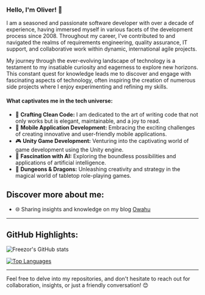 ### Hello, I'm Oliver! 👋

I am a seasoned and passionate software developer with over a decade of experience, having immersed myself in various facets of the development process since 2008. Throughout my career, I've contributed to and navigated the realms of requirements engineering, quality assurance, IT support, and collaborative work within dynamic, international agile projects.

My journey through the ever-evolving landscape of technology is a testament to my insatiable curiosity and eagerness to explore new horizons. This constant quest for knowledge leads me to discover and engage with fascinating aspects of technology, often inspiring the creation of numerous side projects where I enjoy experimenting and refining my skills.

#### What captivates me in the tech universe:

- 🧼 **Crafting Clean Code:** I am dedicated to the art of writing code that not only works but is elegant, maintainable, and a joy to read.
- 📱 **Mobile Application Development:** Embracing the exciting challenges of creating innovative and user-friendly mobile applications.
- 🎮 **Unity Game Development:** Venturing into the captivating world of game development using the Unity engine.
- 🤖 **Fascination with AI:** Exploring the boundless possibilities and applications of artificial intelligence.
- 🎲 **Dungeons & Dragons:** Unleashing creativity and strategy in the magical world of tabletop role-playing games.

## Discover more about me:

- 🌐 Sharing insights and knowledge on my blog [Owahu](https://www.owahu.de)

---

## GitHub Highlights:

![Freezor's GitHub stats](https://github-readme-stats.vercel.app/api?username=freezor&show_icons=true&theme=dark)

[![Top Languages](https://github-readme-stats.vercel.app/api/top-langs/?username=freezor&layout=compact&theme=dark)](https://github.com/anuraghazra/github-readme-stats)

---

Feel free to delve into my repositories, and don't hesitate to reach out for collaboration, insights, or just a friendly conversation! 😊
